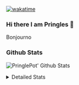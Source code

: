 [![wakatime](https://wakatime.com/badge/user/abd317df-612e-44b4-8787-15db7b574b2f.svg)](https://wakatime.com/@abd317df-612e-44b4-8787-15db7b574b2f)
### Hi there I am Pringles 👋

Bonjourno

### Github Stats
![PringlePot' Github Stats](https://github-readme-stats.vercel.app/api?username=PringlePot&show_icons=true&theme=dark&count_private=true)

<details>
  <summary>Detailed Stats</summary>
    
<!--START_SECTION:waka-->
![Code Time](http://img.shields.io/badge/Code%20Time-432%20hrs%2033%20mins-blue)

![Profile Views](http://img.shields.io/badge/Profile%20Views-7-blue)

![Lines of code](https://img.shields.io/badge/From%20Hello%20World%20I%27ve%20Written-110%20Thousand%20lines%20of%20code-blue)

**🐱 My GitHub Data** 

> 🏆 186 Contributions in the Year 2022
 > 
> 📦 90.7 kB Used in GitHub's Storage 
 > 
> 💼 Opted to Hire
 > 
> 📜 10 Public Repositories 
 > 
> 🔑 11 Private Repositories  
 > 
**I'm an Early 🐤** 

```text
🌞 Morning    149 commits    ████░░░░░░░░░░░░░░░░░░░░░   18.24% 
🌆 Daytime    322 commits    █████████░░░░░░░░░░░░░░░░   39.41% 
🌃 Evening    346 commits    ██████████░░░░░░░░░░░░░░░   42.35% 
🌙 Night      0 commits      ░░░░░░░░░░░░░░░░░░░░░░░░░   0.0%

```
📅 **I'm Most Productive on Sunday** 

```text
Monday       167 commits    █████░░░░░░░░░░░░░░░░░░░░   20.44% 
Tuesday      72 commits     ██░░░░░░░░░░░░░░░░░░░░░░░   8.81% 
Wednesday    98 commits     ███░░░░░░░░░░░░░░░░░░░░░░   12.0% 
Thursday     103 commits    ███░░░░░░░░░░░░░░░░░░░░░░   12.61% 
Friday       60 commits     █░░░░░░░░░░░░░░░░░░░░░░░░   7.34% 
Saturday     141 commits    ████░░░░░░░░░░░░░░░░░░░░░   17.26% 
Sunday       176 commits    █████░░░░░░░░░░░░░░░░░░░░   21.54%

```


📊 **This Week I Spent My Time On** 

```text
⌚︎ Time Zone: Europe/Amsterdam

💬 Programming Languages: 
Go                       6 hrs 17 mins       ████████████░░░░░░░░░░░░░   48.92% 
TypeScript               6 hrs 2 mins        ███████████░░░░░░░░░░░░░░   46.97% 
CSS                      20 mins             ░░░░░░░░░░░░░░░░░░░░░░░░░   2.62% 
Text                     5 mins              ░░░░░░░░░░░░░░░░░░░░░░░░░   0.67% 
JSON                     3 mins              ░░░░░░░░░░░░░░░░░░░░░░░░░   0.5%

🔥 Editors: 
GoLand                   6 hrs 22 mins       ████████████░░░░░░░░░░░░░   49.52% 
WebStorm                 6 hrs 19 mins       ████████████░░░░░░░░░░░░░   49.18% 
Sublime Text             10 mins             ░░░░░░░░░░░░░░░░░░░░░░░░░   1.3%

🐱‍💻 Projects: 
Frontend                 6 hrs 27 mins       ████████████░░░░░░░░░░░░░   50.2% 
Backend                  6 hrs 23 mins       ████████████░░░░░░░░░░░░░   49.66% 
Viewer                   1 min               ░░░░░░░░░░░░░░░░░░░░░░░░░   0.15%

💻 Operating System: 
Windows                  12 hrs 42 mins      ████████████████████████░   98.7% 
Mac                      10 mins             ░░░░░░░░░░░░░░░░░░░░░░░░░   1.3%

```

**I Mostly Code in Java** 

```text
Java                     7 repos             ███████████░░░░░░░░░░░░░░   43.75% 
JavaScript               2 repos             ███░░░░░░░░░░░░░░░░░░░░░░   12.5% 
TypeScript               2 repos             ███░░░░░░░░░░░░░░░░░░░░░░   12.5% 
Python                   1 repo              █░░░░░░░░░░░░░░░░░░░░░░░░   6.25% 
Kotlin                   1 repo              █░░░░░░░░░░░░░░░░░░░░░░░░   6.25%

```


**Timeline**

![Chart not found](https://raw.githubusercontent.com/PringlePot/PringlePot/main/charts/bar_graph.png) 


 Last Updated on 24/02/2022 00:42:57 UTC
<!--END_SECTION:waka-->

</details>
